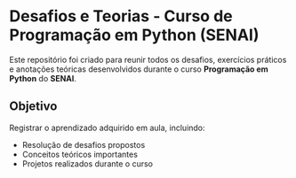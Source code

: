# Desafios e Teorias - Curso de Programação em Python (SENAI)

Este repositório foi criado para reunir todos os desafios, exercícios práticos e anotações teóricas desenvolvidos durante o curso **Programação em Python** do **SENAI**.

## Objetivo

Registrar o aprendizado adquirido em aula, incluindo:
- Resolução de desafios propostos
- Conceitos teóricos importantes
- Projetos realizados durante o curso

